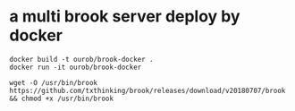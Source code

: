# a multi brook server deploy by docker

```
docker build -t ourob/brook-docker .
docker run -it ourob/brook-docker

wget -O /usr/bin/brook https://github.com/txthinking/brook/releases/download/v20180707/brook && chmod +x /usr/bin/brook
```